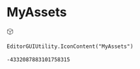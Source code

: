 # MyAssets
![](/img/MyAssets.png)

``` CSharp
EditorGUIUtility.IconContent("MyAssets")
```
```
-4332087883101758315
```

